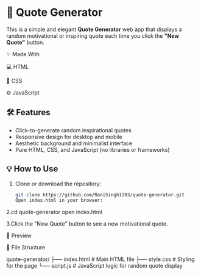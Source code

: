
# 🌟 Quote Generator

This is a simple and elegant **Quote Generator** web app that displays a random motivational or inspiring quote each time you click the **"New Quote"** button.

✨ Made With


💻 HTML

🎨 CSS

⚙️ JavaScript



## 🛠 Features

- Click-to-generate random inspirational quotes
- Responsive design for desktop and mobile
- Aesthetic background and minimalist interface
- Pure HTML, CSS, and JavaScript (no libraries or frameworks)

## 💡 How to Use

1. Clone or download the repository:
   ```bash
   git clone https://github.com/RaniSingh1203/quote-generator.git
   Open index.html in your browser:


2.cd quote-generator
open index.html


3.Click the "New Quote" button to see a new motivational quote.



🌈 Preview



📁 File Structure

quote-generator/
├── index.html        # Main HTML file
├── style.css         # Styling for the page
└── script.js         # JavaScript logic for random quote display

   
